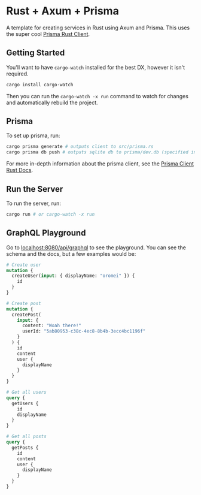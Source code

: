 # Rust + Axum + Prisma

A template for creating services in Rust using Axum and Prisma. This uses the super cool [Prisma Rust Client](https://github.com/Brendonovich/prisma-client-rust).

## Getting Started

You'll want to have `cargo-watch` installed for the best DX, however it isn't required.

```bash
cargo install cargo-watch
```

Then you can run the `cargo-watch -x run` command to watch for changes and automatically rebuild the project.

## Prisma

To set up prisma, run:

```bash
cargo prisma generate # outputs client to src/prisma.rs
cargo prisma db push # outputs sqlite db to prisma/dev.db (specified in schema.prisma)
```

For more in-depth information about the prisma client, see the [Prisma Client Rust Docs](https://github.com/Brendonovich/prisma-client-rust/tree/main/docs).

## Run the Server

To run the server, run:

```bash
cargo run # or cargo-watch -x run
```

## GraphQL Playground

Go to [localhost:8080/api/graphql](http://localhost:8080/api/graphql) to see the playground. You can see the schema and the docs, but a few examples would be:

```graphql
# Create user
mutation {
  createUser(input: { displayName: "oromei" }) {
    id
  }
}

# Create post
mutation {
  createPost(
    input: {
      content: "Woah there!"
      userId: "5ab80953-c38c-4ec8-8b4b-3ecc4bc1196f"
    }
  ) {
    id
    content
    user {
      displayName
    }
  }
}

# Get all users
query {
  getUsers {
    id
    displayName
  }
}

# Get all posts
query {
  getPosts {
    id
    content
    user {
      displayName
    }
  }
}
```
